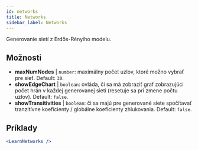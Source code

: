 ```yaml
---
id: networks
title: Networks
sidebar_label: Networks
---
```


Generovanie sietí z Erdős-Rényiho modelu.

## Možnosti

* __maxNumNodes__ | `number`: maximálny počet uzlov, ktoré možno vybrať pre sieť. Default: `30`.
* __showEdgeChart__ | `boolean`: ovláda, či sa má zobraziť graf zobrazujúci počet hrán v každej generovanej sieti (resetuje sa pri zmene počtu uzlov). Default: `false`.
* __showTransitivities__ | `boolean`: či sa majú pre generované siete spočítavať tranzitívne koeficienty / globálne koeficienty zhlukovania. Default: `false`.


## Príklady

```jsx live
<LearnNetworks />
```

